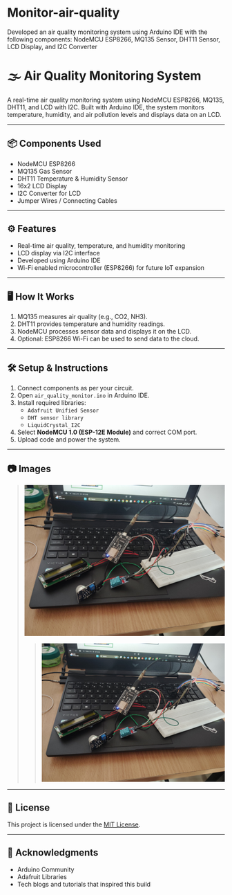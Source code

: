# Monitor-air-quality
Developed an air quality monitoring system using Arduino IDE with the following components: NodeMCU ESP8266, MQ135 Sensor, DHT11 Sensor, LCD Display, and I2C Converter

# 🌫️ Air Quality Monitoring System

A real-time air quality monitoring system using NodeMCU ESP8266, MQ135, DHT11, and LCD with I2C. Built with Arduino IDE, the system monitors temperature, humidity, and air pollution levels and displays data on an LCD.

---

## 📦 Components Used

- NodeMCU ESP8266  
- MQ135 Gas Sensor  
- DHT11 Temperature & Humidity Sensor  
- 16x2 LCD Display  
- I2C Converter for LCD  
- Jumper Wires / Connecting Cables  

---

## ⚙️ Features

- Real-time air quality, temperature, and humidity monitoring  
- LCD display via I2C interface  
- Developed using Arduino IDE  
- Wi-Fi enabled microcontroller (ESP8266) for future IoT expansion  

---

## 🖥️ How It Works

1. MQ135 measures air quality (e.g., CO2, NH3).  
2. DHT11 provides temperature and humidity readings.  
3. NodeMCU processes sensor data and displays it on the LCD.  
4. Optional: ESP8266 Wi-Fi can be used to send data to the cloud.

---

## 🛠️ Setup & Instructions

1. Connect components as per your circuit.  
2. Open `air_quality_monitor.ino` in Arduino IDE.  
3. Install required libraries:
    - `Adafruit Unified Sensor`
    - `DHT sensor library`
    - `LiquidCrystal_I2C`
4. Select **NodeMCU 1.0 (ESP-12E Module)** and correct COM port.  
5. Upload code and power the system.  

---

## 📷 Images 
 
> ![Project Image](Air-Quality-monitoring/AirQ.jpg)
> > ![Project Image](Air-Quality-monitoring/AirQ.jpg)

---

## 📄 License

This project is licensed under the [MIT License](LICENSE).

---

## 🙌 Acknowledgments

- Arduino Community  
- Adafruit Libraries  
- Tech blogs and tutorials that inspired this build

